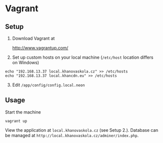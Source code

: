 # Vagrant

## Setup

1. Download Vagrant at

	http://www.vagrantup.com/

2. Set up custom hosts on your local machine (`/etc/host` location differs on Windows)
```
echo "192.168.13.37 local.khanovaskola.cz" >> /etc/hosts
echo "192.168.13.37 local.khancdn.eu" >> /etc/hosts
```

3. Edit `/app/config/config.local.neon`

## Usage

Start the machine
```
vagrant up
```

View the application at `local.khanovaskola.cz` (see Setup 2.). Database can be managed at `http://local.khanovaskola.cz/adminer/index.php`.
